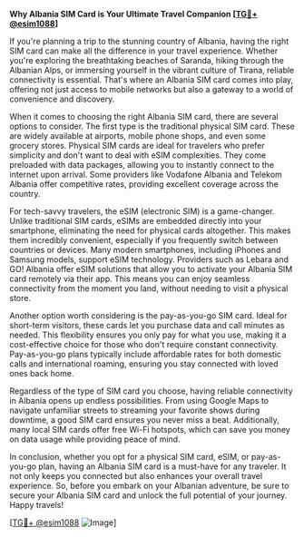 **Why Albania SIM Card is Your Ultimate Travel Companion [[TG💪+ @esim1088](https://t.me/s/esim1088)]**

If you're planning a trip to the stunning country of Albania, having the right SIM card can make all the difference in your travel experience. Whether you're exploring the breathtaking beaches of Saranda, hiking through the Albanian Alps, or immersing yourself in the vibrant culture of Tirana, reliable connectivity is essential. That's where an Albania SIM card comes into play, offering not just access to mobile networks but also a gateway to a world of convenience and discovery.

When it comes to choosing the right Albania SIM card, there are several options to consider. The first type is the traditional physical SIM card. These are widely available at airports, mobile phone shops, and even some grocery stores. Physical SIM cards are ideal for travelers who prefer simplicity and don't want to deal with eSIM complexities. They come preloaded with data packages, allowing you to instantly connect to the internet upon arrival. Some providers like Vodafone Albania and Telekom Albania offer competitive rates, providing excellent coverage across the country.

For tech-savvy travelers, the eSIM (electronic SIM) is a game-changer. Unlike traditional SIM cards, eSIMs are embedded directly into your smartphone, eliminating the need for physical cards altogether. This makes them incredibly convenient, especially if you frequently switch between countries or devices. Many modern smartphones, including iPhones and Samsung models, support eSIM technology. Providers such as Lebara and GO! Albania offer eSIM solutions that allow you to activate your Albania SIM card remotely via their app. This means you can enjoy seamless connectivity from the moment you land, without needing to visit a physical store.

Another option worth considering is the pay-as-you-go SIM card. Ideal for short-term visitors, these cards let you purchase data and call minutes as needed. This flexibility ensures you only pay for what you use, making it a cost-effective choice for those who don't require constant connectivity. Pay-as-you-go plans typically include affordable rates for both domestic calls and international roaming, ensuring you stay connected with loved ones back home.

Regardless of the type of SIM card you choose, having reliable connectivity in Albania opens up endless possibilities. From using Google Maps to navigate unfamiliar streets to streaming your favorite shows during downtime, a good SIM card ensures you never miss a beat. Additionally, many local SIM cards offer free Wi-Fi hotspots, which can save you money on data usage while providing peace of mind.

In conclusion, whether you opt for a physical SIM card, eSIM, or pay-as-you-go plan, having an Albania SIM card is a must-have for any traveler. It not only keeps you connected but also enhances your overall travel experience. So, before you embark on your Albanian adventure, be sure to secure your Albania SIM card and unlock the full potential of your journey. Happy travels!

[[TG💪+ @esim1088](https://t.me/s/esim1088) ![Image](https://i.postimg.cc/Y0z9fWf4/image.png)]